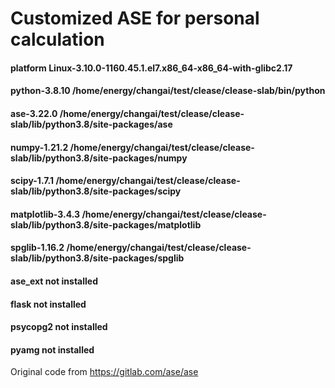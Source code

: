 # Customized ASE for personal calculation

#### platform                 Linux-3.10.0-1160.45.1.el7.x86_64-x86_64-with-glibc2.17
#### python-3.8.10            /home/energy/changai/test/clease/clease-slab/bin/python
#### ase-3.22.0               /home/energy/changai/test/clease/clease-slab/lib/python3.8/site-packages/ase
#### numpy-1.21.2             /home/energy/changai/test/clease/clease-slab/lib/python3.8/site-packages/numpy
#### scipy-1.7.1              /home/energy/changai/test/clease/clease-slab/lib/python3.8/site-packages/scipy
#### matplotlib-3.4.3         /home/energy/changai/test/clease/clease-slab/lib/python3.8/site-packages/matplotlib
#### spglib-1.16.2            /home/energy/changai/test/clease/clease-slab/lib/python3.8/site-packages/spglib
#### ase_ext                  not installed
#### flask                    not installed
#### psycopg2                 not installed
#### pyamg                    not installed

Original code from https://gitlab.com/ase/ase
